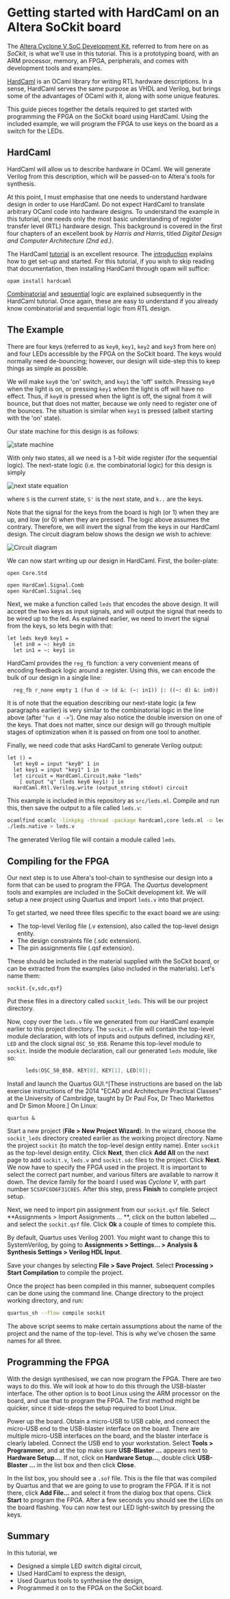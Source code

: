 # Getting started with HardCaml on an Altera SoCkit board

The [Altera Cyclone V SoC Development
Kit](https://www.altera.com/products/boards_and_kits/dev-kits/altera/kit-cyclone-v-soc.highResolutionDisplay.html),
referred to from here on as _SoCkit_, is what we'll use in this tutorial. This
is a prototyping board, with an ARM processor, memory, an FPGA, peripherals,
and comes with development tools and examples.

[HardCaml](https://github.com/ujamjar/hardcaml) is an OCaml library for writing
RTL hardware descriptions. In a sense, HardCaml serves the same purpose as VHDL
and Verilog, but brings some of the advantages of OCaml with it, along with
some unique features.

This guide pieces together the details required to get started
with programming the FPGA on the SoCkit board using HardCaml. Using the included
example, we will program the FPGA to use keys on the board as a switch for the LEDs.

## HardCaml

HardCaml will allow us to describe hardware in OCaml. We will generate Verilog
from this description, which will be passed-on to Altera's tools for synthesis.

At this point, I must emphasise that one needs to understand hardware design in
order to use HardCaml. Do not expect HardCaml to translate arbitrary OCaml code
into hardware designs. To understand the example in this tutorial, one needs
only the most basic understanding of register transfer level (RTL) hardware
design. This background is covered in the first four chapters of an excellent
book by _Harris and Harris_, titled _Digital Design and Computer Architecture
(2nd ed.)_.


The HardCaml [tutorial](http://www.ujamjar.com/hardcaml/) is an excellent
resource. The [introduction](http://www.ujamjar.com/hardcaml/introduction.html)
explains how to get set-up and started. For this tutorial, if you wish to skip
reading that documentation, then installing HardCaml through opam will suffice:

    opam install hardcaml

[Combinatorial](http://www.ujamjar.com/hardcaml/combinatorial.html) and
[sequential](http://www.ujamjar.com/hardcaml/sequential.html) logic are
explained subsequently in the HardCaml tutorial. Once again, these are easy to
understand if you already know combinatorial and sequential logic from RTL
design.

## The Example

There are four keys (referred to as `key0`, `key1`, `key2` and `key3` from here
on) and four LEDs accessible by the FPGA on the SoCkit board. The keys would
normally need de-bouncing; however, our design will side-step this to keep
things as simple as possible.

We will make `key0` the 'on' switch, and `key1` the 'off' switch. Pressing
`key0` when the light is on, or pressing `key1` when the light is off will have
no effect. Thus, if `key0` is pressed when the light is off, the signal from it
will bounce, but that does not matter, because we only need to register one of
the bounces. The situation is similar when `key1` is pressed (albeit starting
with the 'on' state).

Our state machine for this design is as follows:

![state machine](figures/state-machine.png "LED switch state machine")

With only two states, all we need is a 1-bit wide register (for the sequential
logic). The next-state logic (i.e. the combinatorial logic) for this design is
simply

![next state equation](figures/next-state-eqn.png)

where `S` is the current state, `S'` is the next state, and `k..` are the keys.

Note that the signal for the keys from the board is high (or 1) when they are
up, and low (or 0) when they are pressed. The logic above assumes the contrary.
Therefore, we will invert the signal from the keys in our HardCaml design. The
circuit diagram below shows the design we wish to achieve:

![Circuit diagram](figures/circuit.png "Circuit diagram")

We can now start writing up our design in HardCaml. First, the boiler-plate:

~~~ {.ocaml .numberLines}
open Core.Std

open HardCaml.Signal.Comb
open HardCaml.Signal.Seq
~~~

Next, we make a function called `leds` that encodes the above design. It will
accept the two keys as input signals, and will output the signal that needs to
be wired up to the led. As explained earlier, we need to invert the signal from
the keys, so lets begin with that:

~~~ {.ocaml .numberLines startFrom="5"}
let leds key0 key1 =
  let in0 = ~: key0 in
  let in1 = ~: key1 in
~~~

HardCaml provides the `reg_fb` function: a very convenient means of encoding
feedback logic around a register. Using this, we can encode the bulk of our
design in a single line:

~~~ {.ocaml .numberLines startFrom="8"}
  reg_fb r_none empty 1 (fun d -> (d &: (~: in1)) |: ((~: d) &: in0))
~~~

It is of note that the equation describing our next-state logic (a few
paragraphs earlier) is very similar to the combinatorial logic in the line
above (after '`fun d ->`'). One may also notice the double inversion on one of
the keys. That does not matter, since our design will go through multiple
stages of optimization when it is passed on from one tool to another.

Finally, we need code that asks HardCaml to generate Verilog output:

~~~ {.ocaml .numberLines startFrom="9"}
let () =
  let key0 = input "key0" 1 in
  let key1 = input "key1" 1 in
  let circuit = HardCaml.Circuit.make "leds" 
    [ output "q" (leds key0 key1) ] in
  HardCaml.Rtl.Verilog.write (output_string stdout) circuit
~~~

This example is included in this repository as `src/leds.ml`. Compile and run this,
then save the output to a file called `leds.v`:

```bash
ocamlfind ocamlc -linkpkg -thread -package hardcaml,core leds.ml -o leds.native
./leds.native > leds.v
```

The generated Verilog file will contain a module called `leds`.

## Compiling for the FPGA

Our next step is to use Altera's tool-chain to synthesise our design into
a form that can be used to program the FPGA. The _Quartus_ development tools
and examples are included in the SoCkit development kit. We will setup a new
project using Quartus and import `leds.v` into that project.

To get started, we need three files specific to the exact board we are using:

  - The top-level Verilog file (.v extension), also called the top-level design
  entity.
  - The design constraints file (.sdc extension).
  - The pin assignments file (.qsf extension).

These should be included in the material supplied with the SoCkit board, or can
be extracted from the examples (also included in the materials). Let's name
them:

    sockit.{v,sdc,qsf}

Put these files in a directory called `sockit_leds`. This will be our project
directory.

Now, copy over the `leds.v` file we generated from our HardCaml example earlier
to this project directory. The `sockit.v` file will contain the top-level
module declaration, with lots of inputs and outputs defined, including `KEY`,
`LED` and the clock signal `OSC_50_B5B`. Rename this top-level module to
`sockit`. Inside the module declaration, call our generated `leds` module, like
so:

```verilog
      leds(OSC_50_B5B, KEY[0], KEY[1], LED[0]);
```

Install and launch the Quartus GUI.^[These instructions are based on the lab
exercise instructions of the 2014 "ECAD and Architecture Practical Classes" at
the University of Cambridge, taught by Dr Paul Fox, Dr Theo Markettos and Dr
Simon Moore.] On Linux:

    quartus &

Start a new project (**File > New Project Wizard**). In the wizard, choose the
`sockit_leds` directory created earlier as the working project directory. Name
the project `sockit` (to match the top-level design entity name). Enter
`sockit` as the top-level design entity. Click **Next**, then click **Add All**
on the next page to add `sockit.v`, `leds.v` and `sockit.sdc` files to the
project. Click **Next**. We now have to specify the FPGA used in the project.
It is important to select the correct part number, and various filters are
available to narrow it down. The device family for the board I used was
_Cyclone V_, with part number `5CSXFC6D6F31C8ES`. After this step, press
**Finish** to complete project setup.

Next, we need to import pin assignment from our `sockit.qsf` file. Select
**Assignments > Import Assignments ... **, click on the button labelled **...**
and select the `sockit.qsf` file. Click **Ok** a couple of times to complete
this.

By default, Quartus uses Verilog 2001. You might want to change this to
SystemVerilog, by going to **Assignments > Settings... > Analysis & Synthesis
Settings > Verilog HDL Input**.

Save your changes by selecting **File > Save Project**. Select 
**Processing > Start Compilation** to compile the project.

Once the project has been compiled in this manner, subsequent compiles can be
done using the command line. Change directory to the project working directory,
and run:

```bash
quartus_sh --flow compile sockit
```

The above script seems to make certain assumptions about the name of the
project and the name of the top-level. This is why we've chosen the same names
for all three.

## Programming the FPGA

With the design synthesised, we can now program the FPGA. There are two ways to
do this. We will look at how to do this through the USB-blaster interface. The
other option is to boot Linux using the ARM processor on the board, and use
that to program the FPGA. The first method might be quicker, since it
side-steps the setup required to boot Linux.

Power up the board. Obtain a micro-USB to USB cable, and connect the micro-USB
end to the USB-blaster interface on the board. There are multiple micro-USB
interfaces on the board, and the blaster interface is clearly labeled. Connect
the USB end to your workstation. Select **Tools > Programmer**, and at the top
make sure **USB-Blaster ...** appears next to **Hardware Setup...**. If not,
click on **Hardware Setup...**, double click **USB-Blaster ...** in the list
box and then click **Close**.

In the list box, you should see a `.sof` file. This is the file that was
compiled by Quartus and that we are going to use to program the FPGA. If it is
not there, click **Add File...** and select it from the dialog box that opens.
Click **Start** to program the FPGA. After a few seconds you should see the
LEDs on the board flashing. You can now test our LED light-switch by pressing
the keys.

## Summary

In this tutorial, we

  - Designed a simple LED switch digital circuit,
  - Used HardCaml to express the design,
  - Used Quartus tools to synthesise the design,
  - Programmed it on to the FPGA on the SoCkit board.
